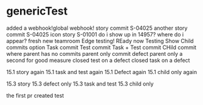 # genericTest

added a webhook!global webhook!
story commit S-04025
another story commit S-04025
icon story S-01001
do i show up in 14957?
where do i appear?
fresh new teamroom
Edge testing!
REady now
Testing Show Child commits option
Task commit
Test commit
Task + Test commit
CHild commit where parent has no commits
parent only commit
defect parent only 
a second for good measure
closed test on a defect
closed task on a defect

15.1 story again
15.1 task and test again
15.1 Defect again
15.1 child only again

15.3 story
15.3 defect only
15.3 task and test
15.3 child only

the first pr created test
